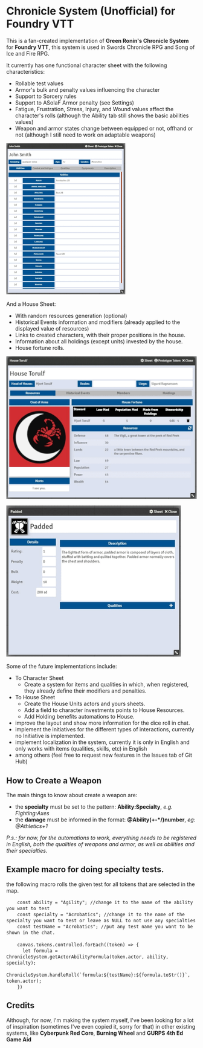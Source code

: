 # Chronicle System (Unofficial) for Foundry VTT

This is a fan-created implementation of **Green Ronin's Chronicle System** for **Foundry VTT**, this system is used in Swords Chronicle RPG and Song of Ice and Fire RPG. 

It currently has one functional character sheet with the following characteristics:
- Rollable test values
- Armor's bulk and penalty values influencing the character
- Support to Sorcery rules
- Support to ASoIaF Armor penalty (see Settings)
- Fatigue, Frustration, Stress, Injury, and Wound values affect the character's rolls (although the Ability tab still shows the basic abilities values)
- Weapon and armor states change between equipped or not, offhand or not (although I still need to work on adaptable weapons)

![](readme-images/character.gif)

And a House Sheet:
- With random resources generation (optional)
- Historical Events information and modifiers (already applied to the displayed value of resources)
- Links to created characters, with their proper positions in the house.
- Information about all holdings (except units) invested by the house.
- House fortune rolls.

![](readme-images/house.gif)

![](readme-images/items.gif)

Some of the future implementations include:
- To Character Sheet
  - Create a system for items and qualities in which, when registered, they already define their modifiers and penalties.
- To House Sheet
  - Create the House Units actors and yours sheets.
  - Add a field to character investments points to House Resources.
  - Add Holding benefits automations to House.
- improve the layout and show more information for the dice roll in chat.
- implement the initiatives for the different types of interactions, currently no Initiative is implemented.
- implement localization in the system, currently it is only in English and only works with items (qualities, skills, etc) in English
- among others (feel free to request new features in the Issues tab of Git Hub)

## How to Create a Weapon

The main things to know about create a weapon are:
- the **specialty** must be set to the pattern: **Ability:Specialty**, *e.g. Fighting:Axes*
- the **damage** must be informed in the format: **@Ability(+-\*/)number**, *eg: @Athletics+1*

*P.s.: for now, for the automations to work, everything needs to be registered in English, both the qualities of weapons and armor, as well as abilities and their specialties.*

## Example macro for doing specialty tests.
the following macro rolls the given test for all tokens that are selected in the map.

        const ability = "Agility"; //change it to the name of the ability you want to test
        const specialty = "Acrobatics"; //change it to the name of the specialty you want to test or leave as NULL to not use any specialties 
        const testName = "Acrobatics"; //put any test name you want to be shown in the chat.

        canvas.tokens.controlled.forEach((token) => {
          let formula = ChronicleSystem.getActorAbilityFormula(token.actor, ability, specialty);
          ChronicleSystem.handleRoll(`formula:${testName}:${formula.toStr()}`, token.actor);
        })
## Credits
Although, for now, I'm making the system myself, I've been looking for a lot of inspiration (sometimes I've even copied it, sorry for that) in other existing systems, like **Cyberpunk Red Core**, **Burning Wheel** and **GURPS 4th Ed Game Aid**